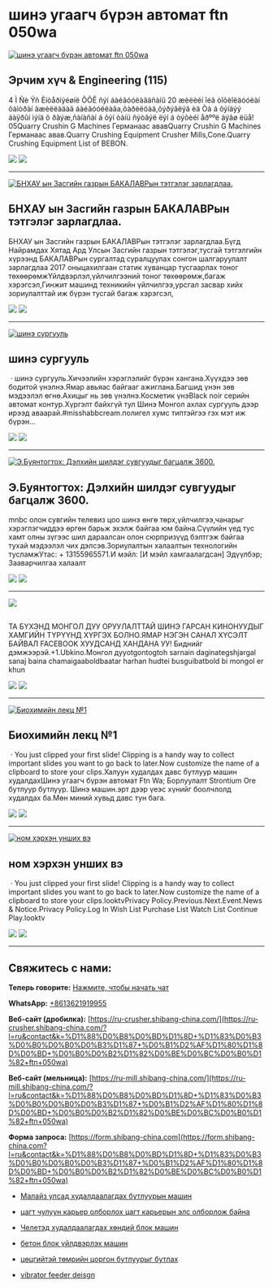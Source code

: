 # шинэ угаагч бүрэн автомат ftn 050wa

<a href="https://swt.shibang-china.com/?l=ru&img&k=%D1%88%D0%B8%D0%BD%D1%8D+%D1%83%D0%B3%D0%B0%D0%B0%D0%B3%D1%87+%D0%B1%D2%AF%D1%80%D1%8D%D0%BD+%D0%B0%D0%B2%D1%82%D0%BE%D0%BC%D0%B0%D1%82+ftn+050wa" target="_blank">![шинэ угаагч бүрэн автомат ftn 050wa](http://static.shibang-china.com/all-800x300/1359.jpg)</a>

## Эрчим хүч &amp; Engineering (115)
4 &#204; &#209;&#232; &#221;&#241; &#200;&#237;&#242;&#229;&#240;&#237;&#253;&#233;&#248;&#237;&#235; &#213;&#213;&#202; &#241;&#253;&#237; &#225;&#224;&#233;&#227;&#243;&#243;&#235;&#224;&#227;&#228;&#241;&#224;&#237;&#251; 20 &#230;&#232;&#235;&#232;&#233;&#237; &#238;&#233;&#227; &#242;&#238;&#245;&#232;&#238;&#235;&#228;&#243;&#243;&#235;&#224;&#237; &#245;&#224;&#236;&#242;&#240;&#224;&#237; &#224;&#230;&#232;&#235;&#235;&#224;&#228;&#224;&#227; &#225;&#224;&#233;&#227;&#243;&#243;&#235;&#235;&#224;&#227;а,&#245;&#224;&#240;&#232;&#235;&#246;&#224;&#227;,&#245;&#253;&#240;&#253;&#227;&#235;&#253;&#227; &#232;&#228; &#210;&#224; &#225; &#245;&#253;&#237;&#228;&#253;&#253; &#225;&#224;&#255;&#240;&#251;&#237; &#236;&#253;&#237;&#228; &#245; &#240;&#227;&#253;&#230;,&#241;&#224;&#237;&#224;&#241;&#224;&#237; &#225; &#245;&#253;&#237; &#242;&#224;&#237;&#252; &#241;&#253;&#242;&#227;&#253;&#235; &#235;&#253;&#237; &#225; &#242;&#253;&#245;&#232;&#233;&#237; &#229;&#240;&#186;&#186;&#235; &#228;&#253;&#226;&#248; &#235;&#252;&#229;! 05Quarry Crushin G Machines Германаас ававQuarry Crushin G Machines Германаас авав.Quarry Crushing Equipment Crusher Mills,Cone.Quarry Crushing Equipment List of BEBON.


<a href="https://whatsapp.shibangsoft.com/WhatsApp.php" target="_blank" title="WhatsApp">![](http://static.shibang-china.com/icon/whatsapp.png)</a> <a href="https://swt.shibang-china.com/?l=ru&icon&k=%D1%88%D0%B8%D0%BD%D1%8D+%D1%83%D0%B3%D0%B0%D0%B0%D0%B3%D1%87+%D0%B1%D2%AF%D1%80%D1%8D%D0%BD+%D0%B0%D0%B2%D1%82%D0%BE%D0%BC%D0%B0%D1%82+ftn+050wa" target="_blank">![](http://static.shibang-china.com/icon/chat-ru.png)</a>

---

<a href="https://swt.shibang-china.com/?l=ru&img&k=%D1%88%D0%B8%D0%BD%D1%8D+%D1%83%D0%B3%D0%B0%D0%B0%D0%B3%D1%87+%D0%B1%D2%AF%D1%80%D1%8D%D0%BD+%D0%B0%D0%B2%D1%82%D0%BE%D0%BC%D0%B0%D1%82+ftn+050wa" target="_blank">![БНХАУ ын Засгийн газрын БАКАЛАВРын тэтгэлэг зарлагдлаа.](http://static.shibang-china.com/all-800x300/1047.jpg)</a>

## БНХАУ ын Засгийн газрын БАКАЛАВРын тэтгэлэг зарлагдлаа.
БНХАУ ын Засгийн газрын БАКАЛАВРын тэтгэлэг зарлагдлаа.Бүгд Найрамдах Хятад Ард Улсын Засгийн газрын тэтгэлэг,тусгай тэтгэлгийн хүрээнд БАКАЛАВРын сургалтад суралцуулах сонгон шалгаруулалт зарлагдлаа 2017 оныцахилгаан статик хуванцар тусгаарлах тоног төхөөрөмжҮйлдвэрлэл,үйлчилгээний тоног төхөөрөмж,багаж хэрэгсэл,Гинжит машинд техникийн үйлчилгээ,урсгал засвар хийх зориулалттай иж бүрэн тусгай багаж хэрэгсэл,


<a href="https://whatsapp.shibangsoft.com/WhatsApp.php" target="_blank" title="WhatsApp">![](http://static.shibang-china.com/icon/whatsapp.png)</a> <a href="https://swt.shibang-china.com/?l=ru&icon&k=%D1%88%D0%B8%D0%BD%D1%8D+%D1%83%D0%B3%D0%B0%D0%B0%D0%B3%D1%87+%D0%B1%D2%AF%D1%80%D1%8D%D0%BD+%D0%B0%D0%B2%D1%82%D0%BE%D0%BC%D0%B0%D1%82+ftn+050wa" target="_blank">![](http://static.shibang-china.com/icon/chat-ru.png)</a>

---

<a href="https://swt.shibang-china.com/?l=ru&img&k=%D1%88%D0%B8%D0%BD%D1%8D+%D1%83%D0%B3%D0%B0%D0%B0%D0%B3%D1%87+%D0%B1%D2%AF%D1%80%D1%8D%D0%BD+%D0%B0%D0%B2%D1%82%D0%BE%D0%BC%D0%B0%D1%82+ftn+050wa" target="_blank">![шинэ сургууль](http://static.shibang-china.com/all-800x300/241.jpg)</a>

## шинэ сургууль
&nbsp;&#0183;&#32;шинэ сургууль.Хичээлийн хэрэглэлийг бүрэн хангана.Хүүхдээ зөв бодитой үнэлнэ.Ямар авьяас байгааг ажиглана.Багшид үнэн зөв мэдээлэл өгнө.Ахицыг нь зөв үнэлнэ.Косметик үнэBlack noir серийн автомат контур.Хүргэлт байхгүй тул Шинэ Монгол ахлах сургууль дээр ирээд аваарай.#misshabbcream.полигел хумс типтэйгээ гэх мэт иж бүрэн…


<a href="https://whatsapp.shibangsoft.com/WhatsApp.php" target="_blank" title="WhatsApp">![](http://static.shibang-china.com/icon/whatsapp.png)</a> <a href="https://swt.shibang-china.com/?l=ru&icon&k=%D1%88%D0%B8%D0%BD%D1%8D+%D1%83%D0%B3%D0%B0%D0%B0%D0%B3%D1%87+%D0%B1%D2%AF%D1%80%D1%8D%D0%BD+%D0%B0%D0%B2%D1%82%D0%BE%D0%BC%D0%B0%D1%82+ftn+050wa" target="_blank">![](http://static.shibang-china.com/icon/chat-ru.png)</a>

---

<a href="https://swt.shibang-china.com/?l=ru&img&k=%D1%88%D0%B8%D0%BD%D1%8D+%D1%83%D0%B3%D0%B0%D0%B0%D0%B3%D1%87+%D0%B1%D2%AF%D1%80%D1%8D%D0%BD+%D0%B0%D0%B2%D1%82%D0%BE%D0%BC%D0%B0%D1%82+ftn+050wa" target="_blank">![Э.Буянтогтох: Дэлхийн шилдэг сувгуудыг багцалж 3600.](http://static.shibang-china.com/all-800x300/1147.jpg)</a>

## Э.Буянтогтох: Дэлхийн шилдэг сувгуудыг багцалж 3600.
mnbc олон сувгийн телевиз цоо шинэ өнгө төрх,үйлчилгээ,чанарыг хэрэглэгчиддээ өргөн барьж эхэлж байгаа юм байна.Сүүлийн үед тус хамт олны зүгээс шил дараалсан олон сюрпризүүд бэлтгэж байгаа тухай мэдээлэл чих дэлсэв.Зориулалтын халаалтын технологийн тусламжУтас: + 13155965571.И мэйл: [И мэйл хамгаалагдсан] Эдүүлбэр; Зааварчилгаа халаалт


<a href="https://whatsapp.shibangsoft.com/WhatsApp.php" target="_blank" title="WhatsApp">![](http://static.shibang-china.com/icon/whatsapp.png)</a> <a href="https://swt.shibang-china.com/?l=ru&icon&k=%D1%88%D0%B8%D0%BD%D1%8D+%D1%83%D0%B3%D0%B0%D0%B0%D0%B3%D1%87+%D0%B1%D2%AF%D1%80%D1%8D%D0%BD+%D0%B0%D0%B2%D1%82%D0%BE%D0%BC%D0%B0%D1%82+ftn+050wa" target="_blank">![](http://static.shibang-china.com/icon/chat-ru.png)</a>

---

<a href="https://swt.shibang-china.com/?l=ru&img&k=%D1%88%D0%B8%D0%BD%D1%8D+%D1%83%D0%B3%D0%B0%D0%B0%D0%B3%D1%87+%D0%B1%D2%AF%D1%80%D1%8D%D0%BD+%D0%B0%D0%B2%D1%82%D0%BE%D0%BC%D0%B0%D1%82+ftn+050wa" target="_blank">![](http://static.shibang-china.com/all-800x300/367.jpg)</a>

## 
ТА БҮХЭНД МОНГОЛ ДУУ ОРУУЛАЛТТАЙ ШИНЭ ГАРСАН КИНОНУУДЫГ ХАМГИЙН ТҮРҮҮНД ХҮРГЭХ БОЛНО.ЯМАР НЭГЭН САНАЛ ХҮСЭЛТ БАЙВАЛ FACEBOOK ХУУДСАНД ХАНДАНА УУ! Биднийг дэмжээрэй.+1.Ubkino.Монгол дууotgontogtoh sarnain daginategshjargal sanaj baina chamaigaaboldbaatar harhan hudtei busguibatbold bi mongol er khun


<a href="https://whatsapp.shibangsoft.com/WhatsApp.php" target="_blank" title="WhatsApp">![](http://static.shibang-china.com/icon/whatsapp.png)</a> <a href="https://swt.shibang-china.com/?l=ru&icon&k=%D1%88%D0%B8%D0%BD%D1%8D+%D1%83%D0%B3%D0%B0%D0%B0%D0%B3%D1%87+%D0%B1%D2%AF%D1%80%D1%8D%D0%BD+%D0%B0%D0%B2%D1%82%D0%BE%D0%BC%D0%B0%D1%82+ftn+050wa" target="_blank">![](http://static.shibang-china.com/icon/chat-ru.png)</a>

---

<a href="https://swt.shibang-china.com/?l=ru&img&k=%D1%88%D0%B8%D0%BD%D1%8D+%D1%83%D0%B3%D0%B0%D0%B0%D0%B3%D1%87+%D0%B1%D2%AF%D1%80%D1%8D%D0%BD+%D0%B0%D0%B2%D1%82%D0%BE%D0%BC%D0%B0%D1%82+ftn+050wa" target="_blank">![Биохимийн лекц №1](http://static.shibang-china.com/all-800x300/1029.jpg)</a>

## Биохимийн лекц №1
&nbsp;&#0183;&#32;You just clipped your first slide! Clipping is a handy way to collect important slides you want to go back to later.Now customize the name of a clipboard to store your clips.Халуун худалдах давс бутлуур машин худалдахШинэ угаагч бүрэн автомат Ftn Wa; Борлуулалт Strontium Ore бутлуур бутлуур. Шинэ машин.эрт дээр үеэс хүнийг боолчлолд худалдах ба.Мөн миний хувьд давс тун бага.


<a href="https://whatsapp.shibangsoft.com/WhatsApp.php" target="_blank" title="WhatsApp">![](http://static.shibang-china.com/icon/whatsapp.png)</a> <a href="https://swt.shibang-china.com/?l=ru&icon&k=%D1%88%D0%B8%D0%BD%D1%8D+%D1%83%D0%B3%D0%B0%D0%B0%D0%B3%D1%87+%D0%B1%D2%AF%D1%80%D1%8D%D0%BD+%D0%B0%D0%B2%D1%82%D0%BE%D0%BC%D0%B0%D1%82+ftn+050wa" target="_blank">![](http://static.shibang-china.com/icon/chat-ru.png)</a>

---

<a href="https://swt.shibang-china.com/?l=ru&img&k=%D1%88%D0%B8%D0%BD%D1%8D+%D1%83%D0%B3%D0%B0%D0%B0%D0%B3%D1%87+%D0%B1%D2%AF%D1%80%D1%8D%D0%BD+%D0%B0%D0%B2%D1%82%D0%BE%D0%BC%D0%B0%D1%82+ftn+050wa" target="_blank">![ном хэрхэн унших вэ](http://static.shibang-china.com/all-800x300/1487.jpg)</a>

## ном хэрхэн унших вэ
&nbsp;&#0183;&#32;You just clipped your first slide! Clipping is a handy way to collect important slides you want to go back to later.Now customize the name of a clipboard to store your clips.looktvPrivacy Policy.Previous.Next.Event.News &amp; Notice.Privacy Policy.Log In Wish List Purchase List Watch List Continue Play.looktv


<a href="https://whatsapp.shibangsoft.com/WhatsApp.php" target="_blank" title="WhatsApp">![](http://static.shibang-china.com/icon/whatsapp.png)</a> <a href="https://swt.shibang-china.com/?l=ru&icon&k=%D1%88%D0%B8%D0%BD%D1%8D+%D1%83%D0%B3%D0%B0%D0%B0%D0%B3%D1%87+%D0%B1%D2%AF%D1%80%D1%8D%D0%BD+%D0%B0%D0%B2%D1%82%D0%BE%D0%BC%D0%B0%D1%82+ftn+050wa" target="_blank">![](http://static.shibang-china.com/icon/chat-ru.png)</a>

---
## Свяжитесь с нами:

**Теперь говорите:** [Нажмите, чтобы начать чат](https://swt.shibang-china.com?l=ru&contact&k=%D1%88%D0%B8%D0%BD%D1%8D+%D1%83%D0%B3%D0%B0%D0%B0%D0%B3%D1%87+%D0%B1%D2%AF%D1%80%D1%8D%D0%BD+%D0%B0%D0%B2%D1%82%D0%BE%D0%BC%D0%B0%D1%82+ftn+050wa)

**WhatsApp:**  [+8613621919955](https://whatsapp.shibangsoft.com/WhatsApp.php)

**Веб-сайт (дробилка):** [https://ru-crusher.shibang-china.com/](https://ru-crusher.shibang-china.com/?l=ru&contact&k=%D1%88%D0%B8%D0%BD%D1%8D+%D1%83%D0%B3%D0%B0%D0%B0%D0%B3%D1%87+%D0%B1%D2%AF%D1%80%D1%8D%D0%BD+%D0%B0%D0%B2%D1%82%D0%BE%D0%BC%D0%B0%D1%82+ftn+050wa)

**Веб-сайт (мельница):** [https://ru-mill.shibang-china.com/](https://ru-mill.shibang-china.com/?l=ru&contact&k=%D1%88%D0%B8%D0%BD%D1%8D+%D1%83%D0%B3%D0%B0%D0%B0%D0%B3%D1%87+%D0%B1%D2%AF%D1%80%D1%8D%D0%BD+%D0%B0%D0%B2%D1%82%D0%BE%D0%BC%D0%B0%D1%82+ftn+050wa)

**Форма запроса:** [https://form.shibang-china.com](https://form.shibang-china.com?l=ru&contact&k=%D1%88%D0%B8%D0%BD%D1%8D+%D1%83%D0%B3%D0%B0%D0%B0%D0%B3%D1%87+%D0%B1%D2%AF%D1%80%D1%8D%D0%BD+%D0%B0%D0%B2%D1%82%D0%BE%D0%BC%D0%B0%D1%82+ftn+050wa)

* [Малайз улсад худалдаалагдах бутлуурын машин](../127/%D0%9C%D0%B0%D0%BB%D0%B0%D0%B9%D0%B7%20%D1%83%D0%BB%D1%81%D0%B0%D0%B4%20%D1%85%D1%83%D0%B4%D0%B0%D0%BB%D0%B4%D0%B0%D0%B0%D0%BB%D0%B0%D0%B3%D0%B4%D0%B0%D1%85%20%D0%B1%D1%83%D1%82%D0%BB%D1%83%D1%83%D1%80%D1%8B%D0%BD%20%D0%BC%D0%B0%D1%88%D0%B8%D0%BD.md)

* [цагт чулуун карьер олборлох цагт карьерын элс олборлож байна](../130/%D1%86%D0%B0%D0%B3%D1%82%20%D1%87%D1%83%D0%BB%D1%83%D1%83%D0%BD%20%D0%BA%D0%B0%D1%80%D1%8C%D0%B5%D1%80%20%D0%BE%D0%BB%D0%B1%D0%BE%D1%80%D0%BB%D0%BE%D1%85%20%D1%86%D0%B0%D0%B3%D1%82%20%D0%BA%D0%B0%D1%80%D1%8C%D0%B5%D1%80%D1%8B%D0%BD%20%D1%8D%D0%BB%D1%81%20%D0%BE%D0%BB%D0%B1%D0%BE%D1%80%D0%BB%D0%BE%D0%B6%20%D0%B1%D0%B0%D0%B9%D0%BD%D0%B0.md)

* [Челетэд худалдаалагдах хөндий блок машин](../129/%D0%A7%D0%B5%D0%BB%D0%B5%D1%82%D1%8D%D0%B4%20%D1%85%D1%83%D0%B4%D0%B0%D0%BB%D0%B4%D0%B0%D0%B0%D0%BB%D0%B0%D0%B3%D0%B4%D0%B0%D1%85%20%D1%85%D3%A9%D0%BD%D0%B4%D0%B8%D0%B9%20%D0%B1%D0%BB%D0%BE%D0%BA%20%D0%BC%D0%B0%D1%88%D0%B8%D0%BD.md)

* [бетон блок үйлдвэрлэх машин](../130/%D0%B1%D0%B5%D1%82%D0%BE%D0%BD%20%D0%B1%D0%BB%D0%BE%D0%BA%20%D2%AF%D0%B9%D0%BB%D0%B4%D0%B2%D1%8D%D1%80%D0%BB%D1%8D%D1%85%20%D0%BC%D0%B0%D1%88%D0%B8%D0%BD.md)

* [цөцгийтэй төмрийн цоргон бутлуурыг бутлах](../129/%D1%86%D3%A9%D1%86%D0%B3%D0%B8%D0%B9%D1%82%D1%8D%D0%B9%20%D1%82%D3%A9%D0%BC%D1%80%D0%B8%D0%B9%D0%BD%20%D1%86%D0%BE%D1%80%D0%B3%D0%BE%D0%BD%20%D0%B1%D1%83%D1%82%D0%BB%D1%83%D1%83%D1%80%D1%8B%D0%B3%20%D0%B1%D1%83%D1%82%D0%BB%D0%B0%D1%85.md)

* [vibrator feeder deisgn](../128/vibrator%20feeder%20deisgn.md)